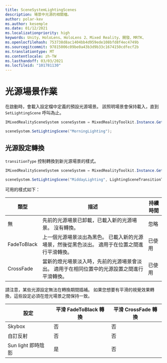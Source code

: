 ```yaml
---
title: SceneSystemLightingScenes
description: 場景中光源的相關檔。
author: polar-kev
ms.author: kesemple
ms.date: 01/12/2021
ms.localizationpriority: high
keywords: Unity、HoloLens、HoloLens 2、Mixed Reality、開發、MRTK、
ms.openlocfilehash: 753738d8ac1404bb4d959ede108bfd8f4ec4749b
ms.sourcegitcommit: 97815006c09be0a43b3d9b33c1674150cdfecf2b
ms.translationtype: MT
ms.contentlocale: zh-TW
ms.lasthandoff: 03/03/2021
ms.locfileid: "101781130"
---
```

# <a name="lighting-scene-operations"></a>光源場景作業

在啟動時，會載入設定檔中定義的預設光源場景。 該照明場景會保持載入，直到 `SetLightingScene` 呼叫為止。

```c#
IMixedRealitySceneSystem sceneSystem = MixedRealityToolkit.Instance.GetService<IMixedRealitySceneSystem>();

sceneSystem.SetLightingScene("MorningLighting");
```

## <a name="lighting-setting-transitions"></a>光源設定轉換

`transitionType` 控制轉換到新光源場景的樣式。

```c#
IMixedRealitySceneSystem sceneSystem = MixedRealityToolkit.Instance.GetService<IMixedRealitySceneSystem>();

sceneSystem.SetLightingScene("MiddayLighting", LightingSceneTransitionType.CrossFade);
```

可用的樣式如下：

類型 | 描述 | 持續時間
--- | --- | ---
無 | 先前的光源場景已卸載，已載入新的光源場景。 沒有轉換。 | 忽略
FadeToBlack | 上一個光源場景淡出為黑色。 已載入新的光源場景，然後從黑色淡出。 適用于在位置之間進行平滑轉換。 | 已使用
CrossFade | 當新的燈光場景淡入時，先前的光源場景會淡出。 適用于在相同位置中的光源設置之間進行平滑轉換。 | 已使用

請注意，某些光源設定無法在轉換期間插補。 如果您想要有平滑的視覺效果轉換，這些設定必須在燈光場景之間保持一致。

設定 | 平滑 FadeToBlack 轉換 | 平滑 CrossFade 轉換
--- | --- | ---
Skybox | 否 | 否
自訂反射 | 否 | 否
Sun light 即時陰影 | 是 | 否
